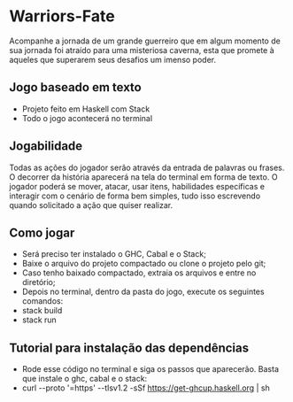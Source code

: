 # Warriors-Fate
Acompanhe a jornada de um grande guerreiro que em algum momento de sua jornada foi atraído para uma misteriosa caverna, esta que promete à aqueles que superarem seus desafios um imenso poder.
## Jogo baseado em texto
* Projeto feito em Haskell com Stack
* Todo o jogo acontecerá no terminal
## Jogabilidade
Todas as ações do jogador serão através da entrada de palavras ou frases. O decorrer da história aparecerá na tela do terminal em forma de texto. O jogador poderá se mover, atacar, usar itens, habilidades específicas e interagir com o cenário de forma bem simples, tudo isso escrevendo quando solicitado a ação que quiser realizar.
## Como jogar
* Será preciso ter instalado o GHC, Cabal e o Stack;
* Baixe o arquivo do projeto compactado ou clone o projeto pelo git;
* Caso tenho baixado compactado, extraia os arquivos e entre no diretório;
* Depois no terminal, dentro da pasta do jogo, execute os seguintes comandos:
* stack build
* stack run
## Tutorial para instalação das dependências
* Rode esse código no terminal e siga os passos que aparecerão. Basta que instale o ghc, cabal e o stack:
* curl --proto '=https' --tlsv1.2 -sSf https://get-ghcup.haskell.org | sh
